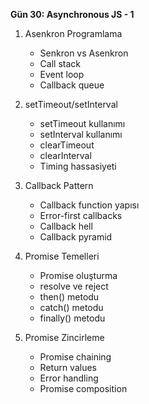 **Gün 30: Asynchronous JS - 1**

1. Asenkron Programlama
    
    - Senkron vs Asenkron
    - Call stack
    - Event loop
    - Callback queue
2. setTimeout/setInterval
    
    - setTimeout kullanımı
    - setInterval kullanımı
    - clearTimeout
    - clearInterval
    - Timing hassasiyeti
3. Callback Pattern
    
    - Callback function yapısı
    - Error-first callbacks
    - Callback hell
    - Callback pyramid
4. Promise Temelleri
    
    - Promise oluşturma
    - resolve ve reject
    - then() metodu
    - catch() metodu
    - finally() metodu
5. Promise Zincirleme
    
    - Promise chaining
    - Return values
    - Error handling
    - Promise composition

